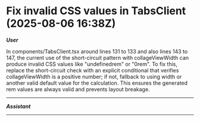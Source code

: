<!-- Generated by SpecStory -->

# Fix invalid CSS values in TabsClient (2025-08-06 16:38Z)

_**User**_

In components/TabsClient.tsx around lines 131 to 133 and also lines 143 to 147, the current use of the short-circuit pattern with collageViewWidth can produce invalid CSS values like "undefinedrem" or "0rem". To fix this, replace the short-circuit check with an explicit conditional that verifies collageViewWidth is a positive number; if not, fallback to using width or another valid default value for the calculation. This ensures the generated rem values are always valid and prevents layout breakage.

---

_**Assistant**_



---

